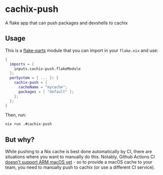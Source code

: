 # cachix-push

A flake app that can push packages and devshells to cachix

## Usage

This is a [flake-parts](https://flake.parts/) module that you can import in your `flake.nix` and use:

```nix
{
  imports = [
    inputs.cachix-push.flakeModule
  ];
  perSystem = { ... }: {
    cachix-push = {
      cacheName = "mycache";
      packages = [ "default" ];
    };
  };
}
```

Then, run:

```sh
nix run .#cachix-push
```

## But why?

While pushing to a Nix cache is best done automatically by CI, there are situations where you want to manually do this. Notably, Github Actions CI [doesn't support ARM macOS yet](https://github.com/actions/runner-images/issues/2187) - so to provide a macOS cache to your team, you need to manually push to cachix (or use a different CI service).
